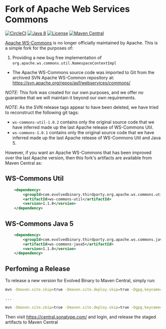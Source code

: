 # Fork of Apache Web Services Commons
[![CircleCI](https://circleci.com/gh/evolvedbinary/apache-ws-commons/tree/main.svg?style=svg)](https://circleci.com/gh/evolvedbinary/apache-ws-commons/tree/main)
[![Java 8](https://img.shields.io/badge/java-8+-blue.svg)](https://adoptopenjdk.net/)
[![License](https://img.shields.io/badge/license-Apache%202-blue.svg)](https://opensource.org/licenses/Apache2.0)
[![Maven Central](https://maven-badges.herokuapp.com/maven-central/com.evolvedbinary.thirdparty.org.apache.ws.commons.util/ws-commons-util/badge.svg)](https://search.maven.org/search?q=g:com.evolvedbinary.thirdparty.org.apache.ws.commons.util)


[Apache WS-Commons](https://ws.apache.org/commons/) is no longer officially maintained by Apache.
This is a simple fork for the purposes of:
1. Providing a new bug free implementation of `org.apache.ws.commons.util.NamespaceContextImpl`

* The Apache WS-Commons source code was imported to Git from the archived SVN Apache WS-Common repository at: https://svn.apache.org/repos/asf/webservices/commons/

*NOTE*: This fork was created for our own purposes, and we offer no guarantee that we will maintain it beyond our own requirements.

*NOTE*: As the SVN release tags appear to have been deleted, we have tried to reconstruct the following git tags:
* `ws-commons-util-1.0.2` contains only the original source code that we have inferred made up the last Apache release of WS-Commons Util.
* `ws-commons-1.0.1` contains only the original source code that we have inferred made up the last Apache release of WS-Commons Util and Java 5.

However, if you want an Apache WS-Commons that has been improved over the last Apache version, then this fork's artifacts are available from Maven Central as:

## WS-Commons Util
```xml
    <dependency>    
        <groupId>com.evolvedbinary.thirdparty.org.apache.ws.commons.util</groupId>
        <artifactId>ws-commons-util</artifactId>
        <version>1.1.0</version>
    </dependency>
```

## WS-Commons Java 5
```xml
    <dependency>    
        <groupId>com.evolvedbinary.thirdparty.org.apache.ws.commons.java5</groupId>
        <artifactId>ws-commons-java5</artifactId>
        <version>1.1.0</version>
    </dependency>
```

## Perfoming a Release
To release a new version for Evolved Binary to Maven Central, simply run:
``` bash
mvn -Dmaven.site.skip=true -Dmaven.site.deploy.skip=true -Dgpg.keyname=D4A08A8AB731BF576354A8183EF2B4866A540119 -Darguments="-Dmaven.site.skip=true -Dmaven.site.deploy.skip=true -Dgpg.keyname=D4A08A8AB731BF576354A8183EF2B4866A540119" release:prepare

...

mvn -Dmaven.site.skip=true -Dmaven.site.deploy.skip=true -Dgpg.keyname=D4A08A8AB731BF576354A8183EF2B4866A540119 -Darguments="-Dmaven.site.skip=true -Dmaven.site.deploy.skip=true -Dgpg.keyname=D4A08A8AB731BF576354A8183EF2B4866A540119" release:perform
```

Then visit https://central.sonatype.com/ and login, and release the staged artifacts to Maven Central

